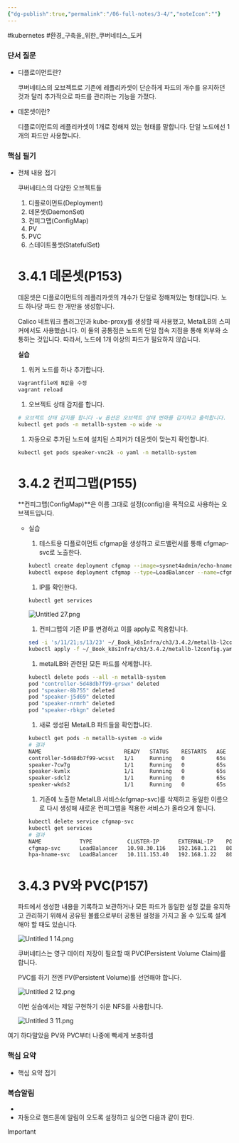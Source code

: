 ```yaml
---
{"dg-publish":true,"permalink":"/06-full-notes/3-4/","noteIcon":""}
---
```


#kubernetes #환경_구축을_위한_쿠버네티스_도커
### 단서 질문

- 디플로이먼트란?
    
    쿠버네티스의 오브젝트로 기존에 레플리카셋이 단순하게 파드의 개수를 유지하던 것과 달리 추가적으로 파드를 관리하는 기능을 가졌다.
    
- 데몬셋이란?
    
    디플로이먼트의 레플리카셋이 1개로 정해져 있는 형태를 말합니다. 단일 노드에선 1개의 파드만 사용합니다.
    

### 핵심 필기

- 전체 내용 접기
    
    쿠버네티스의 다양한 오브젝트들
    
    1. 디플로이먼트(Deployment)
    2. 데몬셋(DaemonSet)
    3. 컨피그맵(ConfigMap)
    4. PV
    5. PVC
    6. 스테이트풀셋(StatefulSet)
    
    # 3.4.1 데몬셋(P153)
    
    데몬셋은 디플로이먼트의 레플리카셋의 개수가 단일로 정해져있는 형태입니다. 노드 하나당 파드 한 개만을 생성합니다.
    
    Calico 네트워크 플러그인과 kube-proxy를 생성할 때 사용했고, MetalLB의 스피커에서도 사용했습니다. 이 둘의 공통점은 노드의 단일 접속 지점을 통해 외부와 소통하는 것입니다. 따라서, 노드에 1개 이상의 파드가 필요하지 않습니다.
    
      
    
    **실습**
    
    1. 워커 노드를 하나 추가합니다.
    
    ```Bash
    Vagrantfile에 N값을 수정
    vagrant reload
    ```
    
    1. 오브젝트 상태 감지를 합니다.
    
    ```Bash
    # 오브젝트 상태 감지를 합니다 -w 옵션은 오브젝트 상태 변화를 감지하고 출력합니다.
    kubectl get pods -n metallb-system -o wide -w
    ```
    
    1. 자동으로 추가된 노드에 설치된 스피커가 데몬셋이 맞는지 확인합니다.
    
    ```Bash
    kubectl get pods speaker-vnc2k -o yaml -n metallb-system 
    ```
    
    # 3.4.2 컨피그맵(P155)
    
    **컨피그맵(ConfigMap)**은 이름 그대로 설정(config)을 목적으로 사용하는 오브젝트입니다.
    
    - 실습
        
        1. 테스트용 디플로이먼트 cfgmap을 생성하고 로드밸런서를 통해 cfgmap-svc로 노출한다.
        
        ```Bash
        kubectl create deployment cfgmap --image=sysnet4admin/echo-hname
        kubectl expose deployment cfgmap --type=LoadBalancer --name=cfgmap-svc --port=80
        ```
        
        1. IP를 확인한다.
        
        ```Bash
        kubectl get services
        ```
        
        ![Untitled 27.png](/img/user/image/Untitled%2027.png)
        
        1. 컨피그맵의 기존 IP를 변경하고 이를 apply로 적용합니다.
        
        ```Bash
        sed -i 's/11/21;s/13/23' ~/_Book_k8sInfra/ch3/3.4.2/metallb-l2config.yaml
        kubectl apply -f ~/_Book_k8sInfra/ch3/3.4.2/metallb-l2config.yaml
        ```
        
        1. metalLB와 관련된 모든 파드를 삭제합니다.
        
        ```Bash
        kubectl delete pods --all -n metallb-system
        pod "controller-5d48db7f99-grswx" deleted
        pod "speaker-8b755" deleted
        pod "speaker-j5d69" deleted
        pod "speaker-nrmrh" deleted
        pod "speaker-rbkgn" deleted
        ```
        
        1. 새로 생성된 MetalLB 파드들을 확인합니다.
        
        ```Bash
        kubectl get pods -n metallb-system -o wide
        # 결과
        NAME                          READY   STATUS    RESTARTS   AGE   IP              NODE     NOMINATED NODE   READINESS GATES
        controller-5d48db7f99-wcsst   1/1     Running   0          65s   172.16.132.34   w3-k8s   <none>           <none>
        speaker-7cw7g                 1/1     Running   0          65s   192.168.1.103   w3-k8s   <none>           <none>
        speaker-kvmlx                 1/1     Running   0          65s   192.168.1.102   w2-k8s   <none>           <none>
        speaker-sdcl2                 1/1     Running   0          65s   192.168.1.10    m-k8s    <none>           <none>
        speaker-wkds2                 1/1     Running   0          65s   192.168.1.101   w1-k8s   <none>           <none>
        ```
        
        1. 기존에 노출한 MetalLB 서비스(cfgmap-svc)를 삭제하고 동일한 이름으로 다시 생성해 새로운 컨피그맵을 적용한 서비스가 올라오게 합니다.
        
        ```Bash
        kubectl delete service cfgmap-svc
        kubectl get services
        # 결과
        NAME            TYPE           CLUSTER-IP      EXTERNAL-IP    PORT(S)        AGE
        cfgmap-svc      LoadBalancer   10.98.30.116    192.168.1.21   80:30432/TCP   5s
        hpa-hname-svc   LoadBalancer   10.111.153.40   192.168.1.22   80:32011/TCP   3d2h
        ```
        
    
    # 3.4.3 PV와 PVC(P157)
    
    파드에서 생성한 내용을 기록하고 보관하거나 모든 파드가 동일한 설정 값을 유지하고 관리하기 위해서 공유된 볼륨으로부터 공통된 설정을 가지고 올 수 있도록 설계해야 할 때도 있습니다.
    
    ![Untitled 1 14.png](/img/user/image/Untitled%201%2014.png)
    
      
    
    쿠버네티스는 영구 데이터 저장이 필요할 때 PVC(Persistent Volume Claim)를 합니다.
    
    PVC를 하기 전엔 PV(Persistent Volume)를 선언해야 합니다.
    
    ![Untitled 2 12.png](/img/user/image/Untitled%202%2012.png)
    
      
    
    이번 실습에서는 제일 구현하기 쉬운 NFS를 사용합니다.
    
    ![Untitled 3 11.png](/img/user/image/Untitled%203%2011.png)
    

여기 하다말았음 PV와 PVC부터 나중에 빡세게 보충하셈

### 핵심 요약

- 핵심 요약 접기

### 복습알림

- 
- 자동으로 핸드폰에 알림이 오도록 설정하고 싶으면 다음과 같이 한다.

> [!important]  
> 